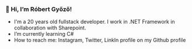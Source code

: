 ### 👋 Hi, I’m Róbert Győző!

- I'm a 20 years old fullstack developer. I work in .NET Framework in collaboration with Sharepoint.
- I’m currently learning C#
- How to reach me: Instagram, Twitter, LinkIn profile on my Github profile

<!---
Robesz0021/Robesz0021 is a ✨ special ✨ repository because its `README.md` (this file) appears on your GitHub profile.
You can click the Preview link to take a look at your changes.
--->
